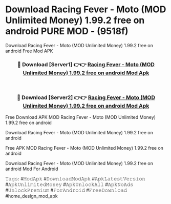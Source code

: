 # Download Racing Fever - Moto (MOD Unlimited Money) 1.99.2 free on android PURE MOD - (9518f)
Download Racing Fever - Moto (MOD Unlimited Money) 1.99.2 free on android Free Mod APK

<div align="center">
<h3>🔴 Download [Server1] 👉👉 <a href="https://apk-comot.site?title=Racing_Fever_-_Moto_(MOD_Unlimited_Money)_1.99.2_free_on_android">Racing Fever - Moto (MOD Unlimited Money) 1.99.2 free on android Mod Apk</a></h3><br>

<h3>🔴 Download [Server2] 👉👉 <a href="https://apk-comot.site?title=Racing_Fever_-_Moto_(MOD_Unlimited_Money)_1.99.2_free_on_android">Racing Fever - Moto (MOD Unlimited Money) 1.99.2 free on android Mod Apk</a></h3>
</div>


Free Download APK MOD Racing Fever - Moto (MOD Unlimited Money) 1.99.2 free on android

Download Racing Fever - Moto (MOD Unlimited Money) 1.99.2 free on android 

Free APK MOD Racing Fever - Moto (MOD Unlimited Money) 1.99.2 free on android 

Download Racing Fever - Moto (MOD Unlimited Money) 1.99.2 free on android Mod For Android

𝚃𝚊𝚐𝚜: #𝙼𝚘𝚍𝙰𝚙𝚔 #𝙳𝚘𝚠𝚗𝚕𝚘𝚊𝚍𝙼𝚘𝚍𝙰𝚙𝚔 #𝙰𝚙𝚔𝙻𝚊𝚝𝚎𝚜𝚝𝚅𝚎𝚛𝚜𝚒𝚘𝚗 #𝙰𝚙𝚔𝚄𝚗𝚕𝚒𝚖𝚒𝚝𝚎𝚍𝙼𝚘𝚗𝚎𝚢 #𝙰𝚙𝚔𝚄𝚗𝚕𝚘𝚌𝚔𝙰𝚕𝚕 #𝙰𝚙𝚔𝙽𝚘𝙰𝚍𝚜 #𝚄𝚗𝚕𝚘𝚌𝚔𝙿𝚛𝚎𝚖𝚒𝚞𝚖 #𝙵𝚘𝚛𝙰𝚗𝚍𝚛𝚘𝚒𝚍 #𝙵𝚛𝚎𝚎𝙳𝚘𝚠𝚗𝚕𝚘𝚊𝚍 #home_design_mod_apk